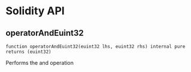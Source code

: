 # Solidity API

## operatorAndEuint32

```solidity
function operatorAndEuint32(euint32 lhs, euint32 rhs) internal pure returns (euint32)
```

Performs the and operation

